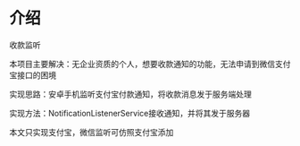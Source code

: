 # 介绍

收款监听


本项目主要解决：无企业资质的个人，想要收款通知的功能，无法申请到微信支付宝接口的困境


实现思路：安卓手机监听支付宝付款通知，将收款消息发于服务端处理


实现方法：NotificationListenerService接收通知，并将其发于服务器


本文只实现支付宝，微信监听可仿照支付宝添加

